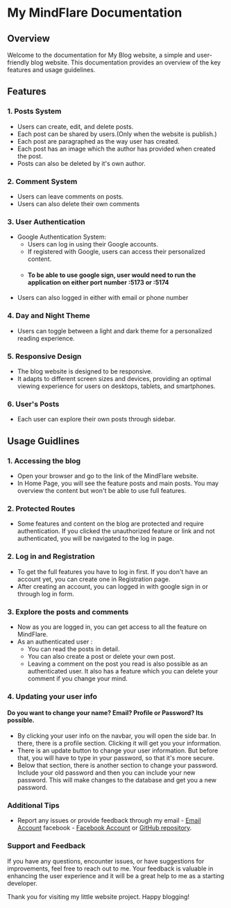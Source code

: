 # My MindFlare Documentation

## Overview

Welcome to the documentation for My Blog website, a simple and user-friendly blog website. This documentation provides an overview of the key features and usage guidelines.

## Features

### 1. Posts System

- Users can create, edit, and delete posts.
- Each post can be shared by users.(Only when the website is publish.)
- Each post are paragraphed as the way user has created.
- Each post has an image which the author has provided when created the post.
- Posts can also be deleted by it's own author.

### 2. Comment System

- Users can leave comments on posts.
- Users can also delete their own comments

### 3. User Authentication

- Google Authentication System:
  - Users can log in using their Google accounts.
  - If registered with Google, users can access their personalized content.
  - #### To be able to use google sign, user would need to run the application on either port number :5173 or :5174
- Users can also logged in either with email or phone number

### 4. Day and Night Theme

- Users can toggle between a light and dark theme for a personalized reading experience.

### 5. Responsive Design

- The blog website is designed to be responsive.
- It adapts to different screen sizes and devices, providing an optimal viewing experience for users on desktops, tablets, and smartphones.

### 6. User's Posts

- Each user can explore their own posts through sidebar.

## Usage Guidlines

### 1. Accessing the blog

- Open your browser and go to the link of the MindFlare website.
- In Home Page, you will see the feature posts and main posts. You may overview the content but won't be able to use full features.

### 2. Protected Routes

- Some features and content on the blog are protected and require authentication. If you clicked the unauthorized feature or link and not authenticated, you will be navigated to the log in page.

### 2. Log in and Registration

- To get the full features you have to log in first. If you don't have an account yet, you can create one in Registration page.
- After creating an account, you can logged in with google sign in or through log in form.

### 3. Explore the posts and comments

- Now as you are logged in, you can get access to all the feature on MindFlare.
- As an authenticated user :
  - You can read the posts in detail.
  - You can also create a post or delete your own post.
  - Leaving a comment on the post you read is also possible as an authenticated user. It also has a feature which you can delete your comment if you change your mind.

### 4. Updating your user info

#### Do you want to change your name? Email? Profile or Password? Its possible.

- By clicking your user info on the navbar, you will open the side bar. In there, there is a profile section. Clicking it will get you your information.
- There is an update button to change your user information. But before that, you will have to type in your password, so that it's more secure.
- Below that section, there is another section to change your password. Include your old password and then you can include your new password. This will make changes to the database and get you a new password.

### Additional Tips

- Report any issues or provide feedback through my
  email - [Email Account](htutoonaing221b@gmail.com)
  facebook - [Facebook Account](https://www.facebook.com/saw.nigamwee/)
  or [GitHub repository](https://github.com/nicholasNaing).

### Support and Feedback

If you have any questions, encounter issues, or have suggestions for improvements, feel free to reach out to me. Your feedback is valuable in enhancing the user experience and it will be a great help to me as a starting developer.

Thank you for visiting my little website project. Happy blogging!
